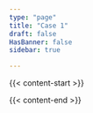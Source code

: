 ```yaml
---
type: "page"
title: "Case 1"
draft: false
HasBanner: false
sidebar: true

---
```


{{< content-start >}}

{{< content-end >}}